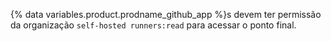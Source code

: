 {% data variables.product.prodname_github_app %}s devem ter permissão da organização `self-hosted runners:read` para acessar o ponto final.